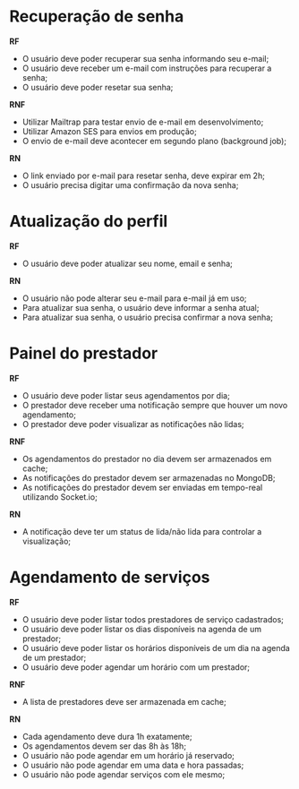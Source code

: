# Recuperação de senha

**RF**

- O usuário deve poder recuperar sua senha informando seu e-mail;
- O usuário deve receber um e-mail com instruções para recuperar a senha;
- O usuário deve poder resetar sua senha;

**RNF**

- Utilizar Mailtrap para testar envio de e-mail em desenvolvimento;
- Utilizar Amazon SES para envios em produção;
- O envio de e-mail deve acontecer em segundo plano (background job);

**RN**

- O link enviado por e-mail para resetar senha, deve expirar em 2h;
- O usuário precisa digitar uma confirmação da nova senha;

# Atualização do perfil

**RF**

- O usuário deve poder atualizar seu nome, email e senha;

**RN**

- O usuário não pode alterar seu e-mail para e-mail já em uso;
- Para atualizar sua senha, o usuário deve informar a senha atual;
- Para atualizar sua senha, o usuário precisa confirmar a nova senha;

# Painel do prestador

**RF**

- O usuário deve poder listar seus agendamentos por dia;
- O prestador deve receber uma notificação sempre que houver um novo agendamento;
- O prestador deve poder visualizar as notificações não lidas;

**RNF**

- Os agendamentos do prestador no dia devem ser armazenados em cache;
- As notificações do prestador devem ser armazenadas no MongoDB;
- As notificações do prestador devem ser enviadas em tempo-real utilizando Socket.io;

**RN**

- A notificação deve ter um status de lida/não lida para controlar a visualização;

# Agendamento de serviços

**RF**

- O usuário deve poder listar todos prestadores de serviço cadastrados;
- O usuário deve poder listar os dias disponíveis na agenda de um prestador;
- O usuário deve poder listar os horários disponíveis de um dia na agenda de um prestador;
- O usuário deve poder agendar um horário com um prestador;

**RNF**

- A lista de prestadores deve ser armazenada em cache;

**RN**

- Cada agendamento deve dura 1h exatamente;
- Os agendamentos devem ser das 8h às 18h;
- O usuário não pode agendar em um horário já reservado;
- O usuário não pode agendar em uma data e hora passadas;
- O usuário não pode agendar serviços com ele mesmo;
